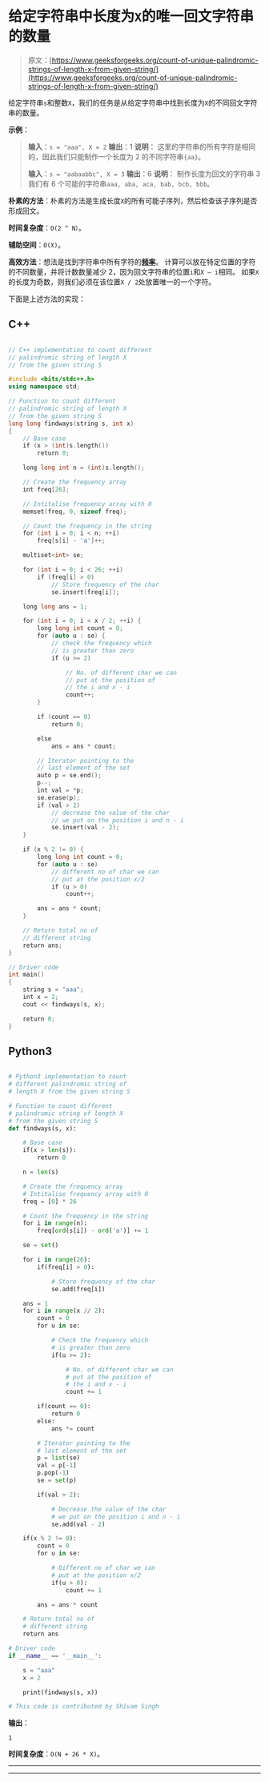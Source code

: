 # 给定字符串中长度为`X`的唯一回文字符串的数量

> 原文：[https://www.geeksforgeeks.org/count-of-unique-palindromic-strings-of-length-x-from-given-string/](https://www.geeksforgeeks.org/count-of-unique-palindromic-strings-of-length-x-from-given-string/)

给定字符串`s`和整数`X`，我们的任务是从给定字符串中找到长度为`X`的不同回文字符串的数量。

**示例**：

> **输入**：`s = "aaa", X = 2`
> **输出**：1
> **说明**：
> 这里的字符串的所有字符是相同的，因此我们只能制作一个长度为 2 的不同字符串`{aa}`。
> 
> **输入**：`s = "aabaabbc", X = 3`
> **输出**：6
> **说明**：
> 制作长度为回文的字符串 3 我们有 6 个可能的字符串`aaa, aba, aca, bab, bcb, bbb`。

**朴素的方法**：朴素的方法是生成长度`X`的所有可能子序列，然后检查该子序列是否形成回文。

**时间复杂度**：`O(2 ^ N）`。

**辅助空间**：`O(X)`。

**高效方法**：想法是找到字符串中所有字符的[**频率**](https://www.geeksforgeeks.org/frequency-of-each-character-in-a-string-using-unordered_map-in-c/)。 计算可以放在特定位置的字符的不同数量，并将计数数量减少 2，因为回文字符串的位置`i`和`X – i`相同。 如果`X`的长度为奇数，则我们必须在该位置`X / 2`处放置唯一的一个字符。

下面是上述方法的实现：

## C++

```cpp

// C++ implementation to count different 
// palindromic string of length X 
// from the given string S 

#include <bits/stdc++.h> 
using namespace std; 

// Function to count different 
// palindromic string of length X 
// from the given string S 
long long findways(string s, int x) 
{ 
    // Base case 
    if (x > (int)s.length()) 
        return 0; 

    long long int n = (int)s.length(); 

    // Create the frequency array 
    int freq[26]; 

    // Intitalise frequency array with 0 
    memset(freq, 0, sizeof freq); 

    // Count the frequency in the string 
    for (int i = 0; i < n; ++i) 
        freq[s[i] - 'a']++; 

    multiset<int> se; 

    for (int i = 0; i < 26; ++i) 
        if (freq[i] > 0) 
            // Store frequency of the char 
            se.insert(freq[i]); 

    long long ans = 1; 

    for (int i = 0; i < x / 2; ++i) { 
        long long int count = 0; 
        for (auto u : se) { 
            // check the frequency which 
            // is greater than zero 
            if (u >= 2) 

                // No. of different char we can 
                // put at the position of 
                // the i and x - i 
                count++; 
        } 

        if (count == 0) 
            return 0; 

        else
            ans = ans * count; 

        // Iterator pointing to the 
        // last element of the set 
        auto p = se.end(); 
        p--; 
        int val = *p; 
        se.erase(p); 
        if (val > 2) 
            // decrease the value of the char 
            // we put on the position i and n - i 
            se.insert(val - 2); 
    } 

    if (x % 2 != 0) { 
        long long int count = 0; 
        for (auto u : se) 
            // different no of char we can 
            // put at the position x/2 
            if (u > 0) 
                count++; 

        ans = ans * count; 
    } 

    // Return total no of 
    // different string 
    return ans; 
} 

// Driver code 
int main() 
{ 
    string s = "aaa"; 
    int x = 2; 
    cout << findways(s, x); 

    return 0; 
} 

```

## Python3

```py

# Python3 implementation to count  
# different palindromic string of 
# length X from the given string S 

# Function to count different 
# palindromic string of length X 
# from the given string S 
def findways(s, x): 

    # Base case 
    if(x > len(s)): 
        return 0

    n = len(s) 

    # Create the frequency array 
    # Intitalise frequency array with 0 
    freq = [0] * 26

    # Count the frequency in the string 
    for i in range(n): 
        freq[ord(s[i]) - ord('a')] += 1

    se = set() 

    for i in range(26): 
        if(freq[i] > 0): 

            # Store frequency of the char 
            se.add(freq[i]) 

    ans = 1
    for i in range(x // 2): 
        count = 0
        for u in se: 

            # Check the frequency which 
            # is greater than zero 
            if(u >= 2): 

                # No. of different char we can 
                # put at the position of 
                # the i and x - i 
                count += 1

        if(count == 0): 
            return 0
        else: 
            ans *= count 

        # Iterator pointing to the 
        # last element of the set 
        p = list(se) 
        val = p[-1] 
        p.pop(-1) 
        se = set(p) 

        if(val > 2): 

            # Decrease the value of the char 
            # we put on the position i and n - i 
            se.add(val - 2) 

    if(x % 2 != 0): 
        count = 0
        for u in se: 

            # Different no of char we can 
            # put at the position x/2 
            if(u > 0): 
                count += 1

        ans = ans * count 

    # Return total no of 
    # different string  
    return ans 

# Driver code 
if __name__ == '__main__': 

    s = "aaa"
    x = 2

    print(findways(s, x)) 

# This code is contributed by Shivam Singh 

```

**输出**：

```
1

```

**时间复杂度**：`O(N + 26 * X)`。



* * *

* * *



